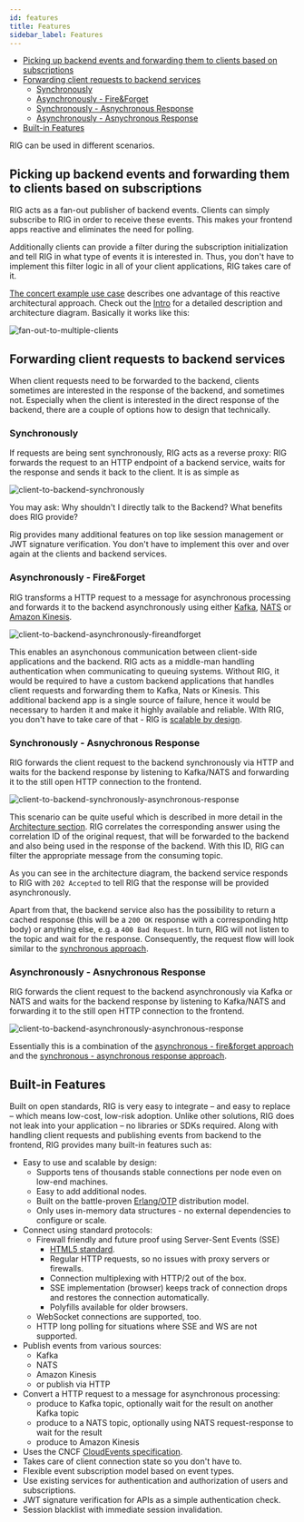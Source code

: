 ```yaml
---
id: features
title: Features
sidebar_label: Features
---
```


* [Picking up backend events and forwarding them to clients based on subscriptions](#picking-up-backend-events-and-forwarding-them-to-clients-based-on-subscriptions)
* [Forwarding client requests to backend services](#forwarding-client-requests-to-backend-services)
  * [Synchronously](#synchronously)
  * [Asynchronously - Fire&Forget](#asynchronously---fireforget)
  * [Synchronously - Asnychronous Response](#synchronously---asnychronous-response)
  * [Asynchronously - Asnychronous Response](#asynchronously---asnychronous-response)
* [Built-in Features](#built-in-features)

RIG can be used in different scenarios.

## Picking up backend events and forwarding them to clients based on subscriptions

RIG acts as a fan-out publisher of backend events. Clients can simply subscribe to RIG in order to receive these events. This makes your frontend apps reactive and eliminates the need for polling.

Additionally clients can provide a filter during the subscription initialization and tell RIG in what type of events it is interested in. Thus, you don't have to implement this filter logic in all of your client applications, RIG takes care of it.

[The concert example use case](https://accenture.github.io/reactive-interaction-gateway/docs/intro.html#use-case-real-time-updates) describes one advantage of this reactive architectural approach. Check out the [Intro](https://accenture.github.io/reactive-interaction-gateway/docs/intro.html#reactive-interaction-gateway) for a detailed description and architecture diagram. Basically it works like this:

![fan-out-to-multiple-clients](./assets/features-fan-out-to-multiple-clients.png)

## Forwarding client requests to backend services

When client requests need to be forwarded to the backend, clients sometimes are interested in the response of the backend, and sometimes not. Especially when the client is interested in the direct response of the backend, there are a couple of options how to design that technically.

### Synchronously

If requests are being sent synchronously, RIG acts as a reverse proxy: RIG forwards the request to an HTTP endpoint of a backend service, waits for the response and sends it back to the client. It is as simple as

![client-to-backend-synchronously](./assets/features-client-to-backend-synchronously.png)

You may ask: Why shouldn't I directly talk to the Backend? What benefits does RIG provide?

Rig provides many additional features on top like session management or JWT signature verification. You don't have to implement this over and over again at the clients and backend services.

### Asynchronously - Fire&Forget

RIG transforms a HTTP request to a message for asynchronous processing and forwards it to the backend asynchronously using either [Kafka](https://kafka.apache.org/), [NATS](https://nats.io/) or [Amazon Kinesis](https://aws.amazon.com/kinesis/).

![client-to-backend-asynchronously-fireandforget](./assets/features-client-to-backend-asynchronously-fireandforget.png)

This enables an asynchonous communication between client-side applications and the backend. RIG acts as a middle-man handling authentication when communicating to queuing systems. Without RIG, it would be required to have a custom backend applications that handles client requests and forwarding them to Kafka, Nats or Kinesis. This additional backend app is a single source of failure, hence it would be necessary to harden it and make it highly available and reliable. WIth RIG, you don't have to take care of that - RIG is [scalable by design](https://accenture.github.io/reactive-interaction-gateway/docs/features.html#built-in-features).

### Synchronously - Asnychronous Response

RIG forwards the client request to the backend synchronously via HTTP and waits for the backend response by listening to Kafka/NATS and forwarding it to the still open HTTP connection to the frontend.

![client-to-backend-synchronously-asynchronous-response](./assets/features-client-to-backend-synchronously-asynchronous-response.png)

This scenario can be quite useful which is described in more detail in the [Architecture section](https://accenture.github.io/reactive-interaction-gateway/docs/architecture.html#providing-a-synchronous-api-for-asynchronous-back-end-services). RIG correlates the corresponding answer using the correlation ID of the original request, that will be forwarded to the backend and also being used in the response of the backend. With this ID, RIG can filter the appropriate message from the consuming topic.

As you can see in the architecture diagram, the backend service responds to RIG with `202 Accepted` to tell RIG that the response will be provided asynchronously.

Apart from that, the backend service also has the possibility to return a cached response (this will be a `200 OK` response with a corresponding http body) or anything else, e.g. a `400 Bad Request`. In turn, RIG will not listen to the topic and wait for the response. Consequently, the request flow will look similar to the [synchronous approach](#synchronously).

### Asynchronously - Asnychronous Response

RIG forwards the client request to the backend asynchronously via Kafka or NATS and waits for the backend response by listening to Kafka/NATS and forwarding it to the still open HTTP connection to the frontend.

![client-to-backend-asynchronously-asynchronous-response](./assets/features-client-to-backend-asynchronously-asynchronous-response.png)

Essentially this is a combination of the [asynchronous - fire&forget approach](#asynchronously---fireforget) and the [synchronous - asynchronous response approach](#synchronously---asnychronous-response).

## Built-in Features

Built on open standards, RIG is very easy to integrate – and easy to replace – which means low-cost, low-risk adoption. Unlike other solutions, RIG does not leak into your application – no libraries or SDKs required. Along with handling client requests and publishing events from backend to the frontend, RIG provides many built-in features such as:

- Easy to use and scalable by design:
  - Supports tens of thousands stable connections per node even on low-end machines.
  - Easy to add additional nodes.
  - Built on the battle-proven [Erlang/OTP](http://www.erlang.org/) distribution model.
  - Only uses in-memory data structures - no external dependencies to configure or scale.
- Connect using standard protocols:
  - Firewall friendly and future proof using Server-Sent Events (SSE)
    - [HTML5 standard](https://html.spec.whatwg.org/multipage/server-sent-events.html#server-sent-events).
    - Regular HTTP requests, so no issues with proxy servers or firewalls.
    - Connection multiplexing with HTTP/2 out of the box.
    - SSE implementation (browser) keeps track of connection drops and restores the connection automatically.
    - Polyfills available for older browsers.
  - WebSocket connections are supported, too.
  - HTTP long polling for situations where SSE and WS are not supported.
- Publish events from various sources:
  - Kafka
  - NATS
  - Amazon Kinesis
  - or publish via HTTP
- Convert a HTTP request to a message for asynchronous processing:
  - produce to Kafka topic, optionally wait for the result on another Kafka topic
  - produce to a NATS topic, optionally using NATS request-response to wait for the result
  - produce to Amazon Kinesis
- Uses the CNCF [CloudEvents specification](https://cloudevents.io/).
- Takes care of client connection state so you don't have to.
- Flexible event subscription model based on event types.
- Use existing services for authentication and authorization of users and subscriptions.
- JWT signature verification for APIs as a simple authentication check.
- Session blacklist with immediate session invalidation.
